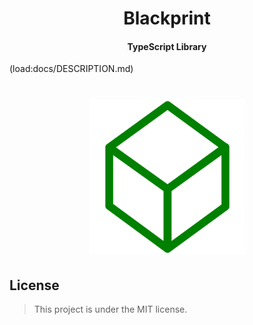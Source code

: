 <!-- ⚠️ This README has been generated from the file(s) "DOCUMENTATION.md" ⚠️--><h1 align="center">Blackprint</h1>
<h4 align="center">TypeScript Library</h4>

(load:docs/DESCRIPTION.md)
<h1 align="center">

<img src="./docs/logo.png" height="250" width="250" alt="blackprint-logo-desirable-solutions"/>

</h1>


<h2>License</h2>

> This project is under the MIT license.